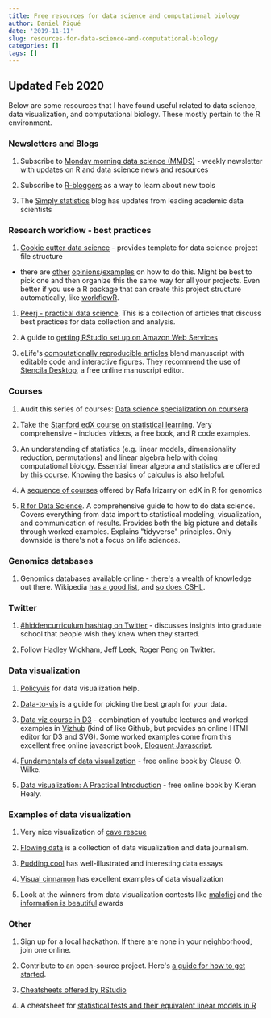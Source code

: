 ```yaml
---
title: Free resources for data science and computational biology
author: Daniel Piqué
date: '2019-11-11'
slug: resources-for-data-science-and-computational-biology
categories: []
tags: []
---
```


## Updated Feb 2020

Below are some resources that I have found useful related to data science, data visualization, and computational biology. These mostly pertain to the R environment.


### Newsletters and Blogs

1. Subscribe to [Monday morning data science (MMDS)](http://jhudatascience.us1.list-manage.com/subscribe?u=5ea551600fcdf84334e5aa6b0&id=26c0b7221a) - weekly newsletter with updates on R and data science news and resources

1. Subscribe to [R-bloggers](https://www.r-bloggers.com/) as a way to learn about new tools

1. The [Simply statistics](https://simplystatistics.org/) blog has updates from leading academic data scientists


### Research workflow - best practices

1. [Cookie cutter data science](https://drivendata.github.io/cookiecutter-data-science/#other-people-will-thank-you) - provides template for data science project file structure

  - there are [other](https://nicercode.github.io/blog/2013-04-05-projects/) [opinions](http://projecttemplate.net/index.html)/[examples](http://www.carlboettiger.info/2012/05/06/research-workflow.html) on how to do this. Might be best to pick one and then organize this the same way for all your projects. Even better if you use a R package that can create this project structure automatically, like [workflowR](https://jdblischak.github.io/workflowr/).

1. [Peerj - practical data science](https://peerj.com/collections/50-practicaldatascistats/). This is a collection of articles that discuss best practices for data collection and analysis.

1. A guide to [getting RStudio set up on Amazon Web Services](http://strimas.com/r/rstudio-cloud-1/)

1. eLife's [computationally reproducible articles](https://elifesciences.org/labs/ad58f08d/introducing-elife-s-first-computationally-reproducible-article) blend manuscript with editable code and interactive figures. They recommend the use of [Stencila Desktop](), a free online manuscript editor.

### Courses

1. Audit this series of courses: [Data science specialization on coursera](https://www.coursera.org/learn/data-scientists-tools/home/welcome)

1. Take the [Stanford edX course on statistical learning](https://lagunita.stanford.edu/courses/HumanitiesSciences/StatLearning/Winter2016/about). Very comprehensive - includes videos, a free book, and R code examples.

1. An understanding of statistics (e.g. linear models, dimensionality reduction, permutations) and linear algebra help with doing computational biology. Essential linear algebra and statistics are offered by [this course](https://www.edx.org/xseries/data-analysis-life-sciences). Knowing the basics of calculus is also helpful. 

1. A [sequence of courses](https://www.edx.org/xseries/genomics-data-analysis) offered by Rafa Irizarry on edX in R for genomics

1. [R for Data Science](http://r4ds.had.co.nz/). A comprehensive guide to how to do data science. Covers everything from data import to statistical modeling, visualization, and communication of results. Provides both the big picture and details through worked examples. Explains "tidyverse" principles. Only downside is there's not a focus on life sciences.


### Genomics databases

1. Genomics databases available online - there's a wealth of knowledge out there. Wikipedia [has a good list](https://en.wikipedia.org/wiki/List_of_biological_databases), and [so does CSHL](https://cshl.libguides.com/c.php?g=523983&p=3582517).


### Twitter
  
1. [#hiddencurriculum hashtag on Twitter](https://twitter.com/thehauer/status/1021179403680862218) - discusses insights into graduate school that people wish they knew when they started.
  
1. Follow Hadley Wickham, Jeff Leek, Roger Peng on Twitter.


### Data visualization

1. [Policyvis](https://policyviz.com/helpmeviz/how-it-works/) for data visualization help.

1. [Data-to-vis](https://www.data-to-viz.com/) is a guide for picking the best graph for your data.
  
1. [Data viz course in D3](https://curran.github.io/dataviz-course-2018/) - combination of youtube lectures and worked examples in [Vizhub](https://vizhub.com/) (kind of like Github, but provides an online HTMl editor for D3 and SVG). Some worked examples come from this excellent free online javascript book, [Eloquent Javascript](https://eloquentjavascript.net/).  
  
1. [Fundamentals of data visualization](https://serialmentor.com/dataviz/) - free online book by Clause O. Wilke.

1. [Data visualization: A Practical Introduction](https://socviz.co/index.html#preface) - free online book by Kieran Healy. 
  
### Examples of data visualization

1. Very nice visualization of [cave rescue](https://multimedia.scmp.com/news/world/article/2154457/thai-cave-rescue/index.html)

1. [Flowing data](http://flowingdata.com/) is a collection of data visualization and data journalism.

1. [Pudding.cool](https://pudding.cool/) has well-illustrated and interesting data essays 

1. [Visual cinnamon](https://www.visualcinnamon.com/) has excellent examples of data visualization

1. Look at the winners from data visualization contests like [malofiej](http://www.malofiejgraphics.com/) and the [information is beautiful](https://www.informationisbeautifulawards.com/showcase?award=2016&pcategory=winner&type=awards) awards

### Other

1. Sign up for a local hackathon. If there are none in your neighborhood, join one online. 

1. Contribute to an open-source project. Here's [a guide for how to get started](https://opensource.guide/how-to-contribute/).

1. [Cheatsheets offered by RStudio](https://www.rstudio.com/resources/cheatsheets/)

1. A cheatsheet for [statistical tests and their equivalent linear models in R](https://lindeloev.github.io/tests-as-linear/)

